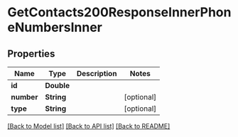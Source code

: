 # GetContacts200ResponseInnerPhoneNumbersInner

## Properties
Name | Type | Description | Notes
------------ | ------------- | ------------- | -------------
**id** | **Double** |  | 
**number** | **String** |  | [optional] 
**type** | **String** |  | [optional] 

[[Back to Model list]](../README.md#documentation-for-models) [[Back to API list]](../README.md#documentation-for-api-endpoints) [[Back to README]](../README.md)


